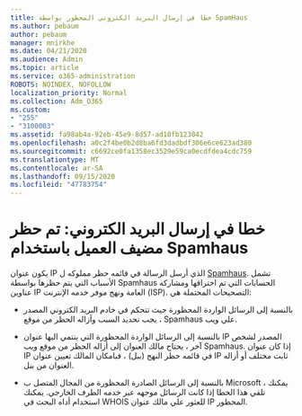```yaml
---
title: خطا في إرسال البريد الكتروني المحظور بواسطة SpamHaus
ms.author: pebaum
author: pebaum
manager: mnirkhe
ms.date: 04/21/2020
ms.audience: Admin
ms.topic: article
ms.service: o365-administration
ROBOTS: NOINDEX, NOFOLLOW
localization_priority: Normal
ms.collection: Adm_O365
ms.custom:
- "255"
- "3100003"
ms.assetid: fa98ab4a-92eb-45e9-8d57-ad10fb123042
ms.openlocfilehash: a0c2f4be0b2d8ba6fd3dadbdf306e6ce623ad380
ms.sourcegitcommit: c6692ce0fa1358ec3529e59ca0ecdfdea4cdc759
ms.translationtype: MT
ms.contentlocale: ar-SA
ms.lasthandoff: 09/15/2020
ms.locfileid: "47783754"
---
```

# <a name="error-sending-email-client-host-blocked-using-spamhaus"></a>خطا في إرسال البريد الكتروني: تم حظر مضيف العميل باستخدام Spamhaus

يكون عنوان IP الذي أرسل الرسالة في قائمه حظر مملوكه ل [Spamhaus](https://go.microsoft.com/fwlink/p/?linkid=123245). تشمل الأسباب التي يتم حظرها بواسطة Spamhaus الحسابات التي تم اختراقها ومشاركه عناوين IP العامة ونهج موفر خدمه الإنترنت (ISP). التصحيحات المحتملة هي:
  
- بالنسبة إلى الرسائل الواردة المحظورة حيث تتحكم في خادم البريد الكتروني المصدر ، يجب تحديد السبب وأزاله الحظر من موقع Spamhaus علي ويب.

- بالنسبة إلى الرسائل الواردة المحظورة التي ينتمي اليها عنوان IP المصدر لشخص آخر ، يحتاج مالك العنوان إلى أزاله الحظر من موقع ويب Spamhaus. إذا كان عنوان IP في قائمه حظر النهج (ببل) ، فبامكان المالك تعيين عنوان IP ثابت مختلف أو أزاله العنوان من ببل.

- بالنسبة إلى الرسائل الصادرة المحظورة من المجال المتصل ب Microsoft ، يمكنك تلقي هذا الخطا إذا كانت الرسائل موجهه عبر خدمه الطرف الخارجي. يمكنك استخدام أداه البحث في WHOIS للعثور علي مالك عنوان IP المحظور.
